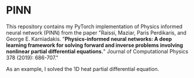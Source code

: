 # PINN
This repository contains my PyTorch implementation of Physics informed neural network (PINN) from the paper "Raissi, Maziar, Paris Perdikaris, and George E. Karniadakis. "**Physics-informed neural networks: A deep learning framework for solving forward and inverse problems involving nonlinear partial differential equations.**" Journal of Computational Physics 378 (2019): 686-707." 

As an example, I solved the 1D heat partial differential equation.
